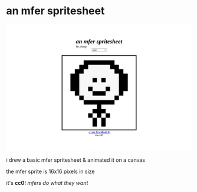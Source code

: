 # an mfer spritesheet

![demo](demo.gif)

i drew a basic mfer spritesheet & animated it on a canvas

the mfer sprite is 16x16 pixels in size

it's **cc0**! _mfers do what they want_
